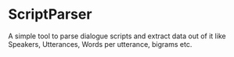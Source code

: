 # ScriptParser
A simple tool to parse dialogue scripts and extract data out of it like Speakers, Utterances, Words per utterance, bigrams etc.
